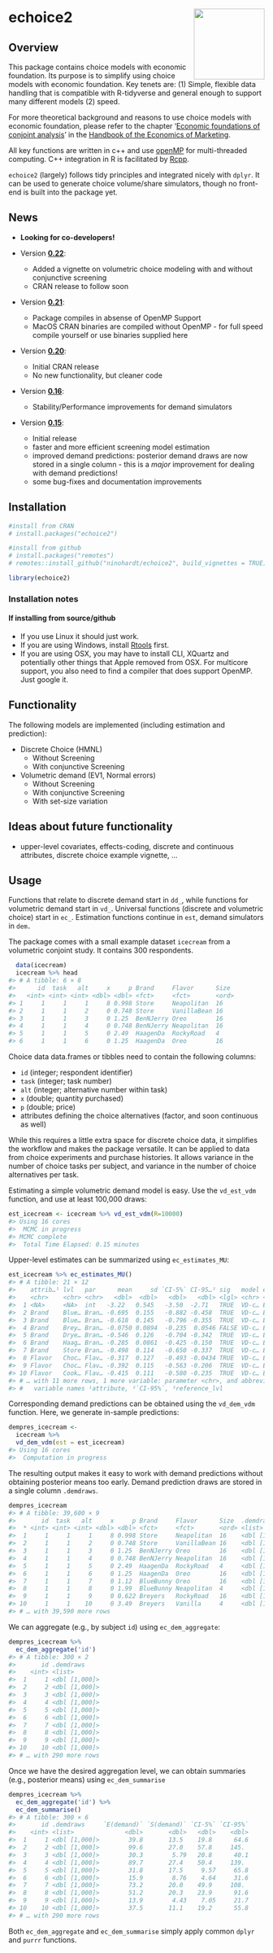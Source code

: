 
# echoice2 <a href='http://ninohardt.de/echoice2/'><img src="http://ninohardt.de/echoice2/reference/figures/echoicelogo.png" align="right" height="139"/></a>

## Overview

This package contains choice models with economic foundation. Its
purpose is to simplify using choice models with economic foundation. Key
tenets are: (1) Simple, flexible data handling that is compatible with
R-tidyverse and general enough to support many different models (2)
speed.

For more theoretical background and reasons to use choice models with
economic foundation, please refer to the chapter ‘[Economic foundations
of conjoint analysis](https://doi.org/10.1016/bs.hem.2019.04.002)’ in
the [Handbook of the Economics of
Marketing](https://www.elsevier.com/books/handbook-of-the-economics-of-marketing/dube/978-0-444-63759-8).

All key functions are written in c++ and use
[openMP](https://www.openmp.org) for multi-threaded computing. C++
integration in R is facilitated by [Rcpp](http://www.rcpp.org).

`echoice2` (largely) follows tidy principles and integrated nicely with
`dplyr`. It can be used to generate choice volume/share simulators,
though no front-end is built into the package yet.

## News

- **Looking for co-developers!**

- Version
  [**0.22**](https://github.com/ninohardt/echoice2/releases/tag/v0.2.2):

  - Added a vignette on volumetric choice modeling with and without 
    conjunctive screening
  - CRAN release to follow soon
    
- Version
  [**0.21**](https://github.com/ninohardt/echoice2/releases/tag/v0.2.1):

  - Package compiles in absense of OpenMP Support
  - MacOS CRAN binaries are compiled without OpenMP - for full speed
    compile yourself or use binaries supplied here

- Version
  [**0.20**](https://github.com/ninohardt/echoice2/releases/tag/v0.20):

  - Initial CRAN release
  - No new functionality, but cleaner code

- Version
  [**0.16**](https://github.com/ninohardt/echoice2/releases/tag/v0.16):

  - Stability/Performance improvements for demand simulators

- Version
  [**0.15**](https://github.com/ninohardt/echoice2/releases/tag/v0.15):

  - Initial release
  - faster and more efficient screening model estimation
  - improved demand predictions: posterior demand draws are now stored
    in a single column - this is a *major* improvement for dealing with
    demand predictions!
  - some bug-fixes and documentation improvements

## Installation

``` r
#install from CRAN
# install.packages("echoice2")

#install from github
# install.packages("remotes")
# remotes::install_github("ninohardt/echoice2", build_vignettes = TRUE)
```

``` r
library(echoice2)
```

### Installation notes

#### If installing from source/github

- If you use Linux it should just work.
- If you are using Windows, install
  [Rtools](https://cran.r-project.org/bin/windows/Rtools/) first.
- If you are using OSX, you may have to install CLI, XQuartz and
  potentially other things that Apple removed from OSX. For multicore
  support, you also need to find a compiler that does support OpenMP.
  Just google it.

## Functionality

The following models are implemented (including estimation and
prediction):

- Discrete Choice (HMNL)
  - Without Screening
  - With conjunctive Screening
- Volumetric demand (EV1, Normal errors)
  - Without Screening
  - With conjunctive Screening
  - With set-size variation

## Ideas about future functionality

- upper-level covariates, effects-coding, discrete and continuous
  attributes, discrete choice example vignette, …

## Usage

Functions that relate to discrete demand start in `dd_`, while functions
for volumetric demand start in `vd_`. Universal functions (discrete and
volumetric choice) start in `ec_`. Estimation functions continue in
`est`, demand simulators in `dem.`

The package comes with a small example dataset `icecream` from a
volumetric conjoint study. It contains 300 respondents.

``` r
  data(icecream)
  icecream %>% head
#> # A tibble: 6 × 8
#>      id  task   alt     x     p Brand     Flavor      Size 
#>   <int> <int> <int> <dbl> <dbl> <fct>     <fct>       <ord>
#> 1     1     1     1     8 0.998 Store     Neapolitan  16   
#> 2     1     1     2     0 0.748 Store     VanillaBean 16   
#> 3     1     1     3     0 1.25  BenNJerry Oreo        16   
#> 4     1     1     4     0 0.748 BenNJerry Neapolitan  16   
#> 5     1     1     5     0 2.49  HaagenDa  RockyRoad   4    
#> 6     1     1     6     0 1.25  HaagenDa  Oreo        16
```

Choice data data.frames or tibbles need to contain the following
columns:

- `id` (integer; respondent identifier)
- `task` (integer; task number)
- `alt` (integer; alternative number within task)
- `x` (double; quantity purchased)
- `p` (double; price)
- attributes defining the choice alternatives (factor, and soon
  continuous as well)

While this requires a little extra space for discrete choice data, it
simplifies the workflow and makes the package versatile. It can be
applied to data from choice experiments and purchase histories. It
allows variance in the number of choice tasks per subject, and variance
in the number of choice alternatives per task.

Estimating a simple volumetric demand model is easy. Use the
`vd_est_vdm` function, and use at least 100,000 draws:

``` r
est_icecream <- icecream %>% vd_est_vdm(R=10000)
#> Using 16 cores
#>  MCMC in progress 
#> MCMC complete
#>  Total Time Elapsed: 0.15 minutes
```

Upper-level estimates can be summarized using `ec_estimates_MU`:

``` r
est_icecream %>% ec_estimates_MU()
#> # A tibble: 21 × 12
#>    attrib…¹ lvl   par      mean     sd `CI-5%` CI-95…² sig   model error refer…³
#>    <chr>    <chr> <chr>   <dbl>  <dbl>   <dbl>   <dbl> <lgl> <chr> <chr> <chr>  
#>  1 <NA>     <NA>  int   -3.22   0.545   -3.50  -2.71   TRUE  VD-c… EV1   <NA>   
#>  2 Brand    Blue… Bran… -0.695  0.155   -0.882 -0.458  TRUE  VD-c… EV1   BenNJe…
#>  3 Brand    Blue… Bran… -0.618  0.145   -0.796 -0.355  TRUE  VD-c… EV1   BenNJe…
#>  4 Brand    Brey… Bran… -0.0750 0.0894  -0.235  0.0546 FALSE VD-c… EV1   BenNJe…
#>  5 Brand    Drye… Bran… -0.546  0.126   -0.704 -0.342  TRUE  VD-c… EV1   BenNJe…
#>  6 Brand    Haag… Bran… -0.285  0.0861  -0.425 -0.150  TRUE  VD-c… EV1   BenNJe…
#>  7 Brand    Store Bran… -0.498  0.114   -0.650 -0.337  TRUE  VD-c… EV1   BenNJe…
#>  8 Flavor   Choc… Flav… -0.317  0.127   -0.493 -0.0434 TRUE  VD-c… EV1   Chocol…
#>  9 Flavor   Choc… Flav… -0.392  0.115   -0.563 -0.206  TRUE  VD-c… EV1   Chocol…
#> 10 Flavor   Cook… Flav… -0.415  0.111   -0.580 -0.235  TRUE  VD-c… EV1   Chocol…
#> # … with 11 more rows, 1 more variable: parameter <chr>, and abbreviated
#> #   variable names ¹​attribute, ²​`CI-95%`, ³​reference_lvl
```

Corresponding demand predictions can be obtained using the `vd_dem_vdm`
function. Here, we generate in-sample predictions:

``` r
dempres_icecream <-
  icecream %>%
  vd_dem_vdm(est = est_icecream)
#> Using 16 cores
#>  Computation in progress
```

The resulting output makes it easy to work with demand predictions
without obtaining posterior means too early. Demand prediction draws are
stored in a single column `.demdraws`.

``` r
dempres_icecream
#> # A tibble: 39,600 × 9
#>       id  task   alt     x     p Brand     Flavor      Size  .demdraws    
#>  * <int> <int> <int> <dbl> <dbl> <fct>     <fct>       <ord> <list>       
#>  1     1     1     1     8 0.998 Store     Neapolitan  16    <dbl [1,000]>
#>  2     1     1     2     0 0.748 Store     VanillaBean 16    <dbl [1,000]>
#>  3     1     1     3     0 1.25  BenNJerry Oreo        16    <dbl [1,000]>
#>  4     1     1     4     0 0.748 BenNJerry Neapolitan  16    <dbl [1,000]>
#>  5     1     1     5     0 2.49  HaagenDa  RockyRoad   4     <dbl [1,000]>
#>  6     1     1     6     0 1.25  HaagenDa  Oreo        16    <dbl [1,000]>
#>  7     1     1     7     0 1.12  BlueBunny Oreo        16    <dbl [1,000]>
#>  8     1     1     8     0 1.99  BlueBunny Neapolitan  4     <dbl [1,000]>
#>  9     1     1     9     0 0.622 Breyers   RockyRoad   16    <dbl [1,000]>
#> 10     1     1    10     0 3.49  Breyers   Vanilla     4     <dbl [1,000]>
#> # … with 39,590 more rows
```

We can aggregate (e.g., by subject `id`) using `ec_dem_aggregate`:

``` r
dempres_icecream %>% 
  ec_dem_aggregate('id')
#> # A tibble: 300 × 2
#>       id .demdraws    
#>    <int> <list>       
#>  1     1 <dbl [1,000]>
#>  2     2 <dbl [1,000]>
#>  3     3 <dbl [1,000]>
#>  4     4 <dbl [1,000]>
#>  5     5 <dbl [1,000]>
#>  6     6 <dbl [1,000]>
#>  7     7 <dbl [1,000]>
#>  8     8 <dbl [1,000]>
#>  9     9 <dbl [1,000]>
#> 10    10 <dbl [1,000]>
#> # … with 290 more rows
```

Once we have the desired aggregation level, we can obtain summaries
(e.g., posterior means) using `ec_dem_summarise`

``` r
dempres_icecream %>% 
  ec_dem_aggregate('id') %>%
  ec_dem_summarise()
#> # A tibble: 300 × 6
#>       id .demdraws     `E(demand)` `S(demand)` `CI-5%` `CI-95%`
#>    <int> <list>              <dbl>       <dbl>   <dbl>    <dbl>
#>  1     1 <dbl [1,000]>        39.8       13.5    19.8      64.6
#>  2     2 <dbl [1,000]>        99.6       27.0    57.8     145. 
#>  3     3 <dbl [1,000]>        30.3        5.79   20.8      40.1
#>  4     4 <dbl [1,000]>        89.7       27.4    50.4     139. 
#>  5     5 <dbl [1,000]>        31.8       17.5     9.57     65.8
#>  6     6 <dbl [1,000]>        15.9        8.76    4.64     31.6
#>  7     7 <dbl [1,000]>        73.2       20.0    49.9     108. 
#>  8     8 <dbl [1,000]>        51.2       20.3    23.9      91.6
#>  9     9 <dbl [1,000]>        13.9        4.43    7.05     21.7
#> 10    10 <dbl [1,000]>        37.5       11.1    19.2      55.8
#> # … with 290 more rows
```

Both `ec_dem_aggregate` and `ec_dem_summarise` simply apply common
`dplyr` and `purrr` functions.
